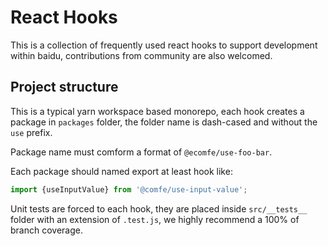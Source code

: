 # React Hooks

This is a collection of frequently used react hooks to support development within baidu, contributions from community are also welcomed.

## Project structure

This is a typical yarn workspace based monorepo, each hook creates a package in `packages` folder, the folder name is dash-cased and without the `use` prefix.

Package name must comform a format of `@ecomfe/use-foo-bar`.

Each package should named export at least hook like:

```js
import {useInputValue} from '@comfe/use-input-value';
```

Unit tests are forced to each hook, they are placed inside `src/__tests__` folder with an extension of `.test.js`, we highly recommend a 100% of branch coverage.
